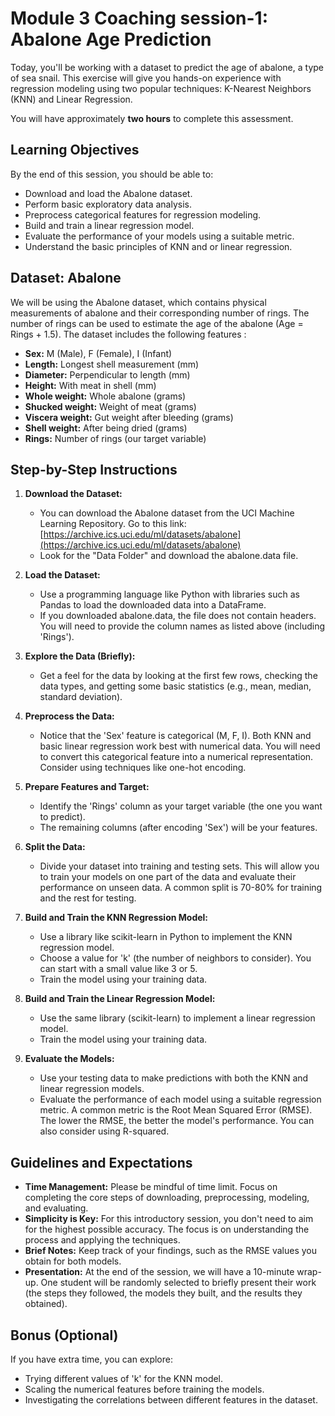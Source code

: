 # **Module 3 Coaching session-1: Abalone Age Prediction**

Today, you'll be working with a dataset to predict the age of abalone, a type of sea snail. This exercise will give you hands-on experience with regression modeling using two popular techniques: K-Nearest Neighbors (KNN) and Linear Regression.

You will have approximately **two hours** to complete this assessment. 

## **Learning Objectives**

By the end of this session, you should be able to:

* Download and load the Abalone dataset.  
* Perform basic exploratory data analysis.  
* Preprocess categorical features for regression modeling.  
* Build and train a linear regression model.  
* Evaluate the performance of your models using a suitable metric.  
* Understand the basic principles of KNN and or linear regression.

## **Dataset: Abalone**

We will be using the Abalone dataset, which contains physical measurements of abalone and their corresponding number of rings. The number of rings can be used to estimate the age of the abalone (Age \= Rings \+ 1.5). The dataset includes the following features :

* **Sex:** M (Male), F (Female), I (Infant)  
* **Length:** Longest shell measurement (mm)  
* **Diameter:** Perpendicular to length (mm)  
* **Height:** With meat in shell (mm)  
* **Whole weight:** Whole abalone (grams)  
* **Shucked weight:** Weight of meat (grams)  
* **Viscera weight:** Gut weight after bleeding (grams)  
* **Shell weight:** After being dried (grams)  
* **Rings:** Number of rings (our target variable)

## **Step-by-Step Instructions**

1. **Download the Dataset:**

   * You can download the Abalone dataset from the UCI Machine Learning Repository. Go to this link: [https://archive.ics.uci.edu/ml/datasets/abalone](https://archive.ics.uci.edu/ml/datasets/abalone)  
   * Look for the "Data Folder" and download the abalone.data file.  
2. **Load the Dataset:**

   * Use a programming language like Python with libraries such as Pandas to load the downloaded data into a DataFrame.  
   * If you downloaded abalone.data, the file does not contain headers. You will need to provide the column names as listed above (including 'Rings').  
3. **Explore the Data (Briefly):**

   * Get a feel for the data by looking at the first few rows, checking the data types, and getting some basic statistics (e.g., mean, median, standard deviation).  
4. **Preprocess the Data:**

   * Notice that the 'Sex' feature is categorical (M, F, I). Both KNN and basic linear regression work best with numerical data. You will need to convert this categorical feature into a numerical representation. Consider using techniques like one-hot encoding.  
5. **Prepare Features and Target:**

   * Identify the 'Rings' column as your target variable (the one you want to predict).  
   * The remaining columns (after encoding 'Sex') will be your features.  
6. **Split the Data:**

   * Divide your dataset into training and testing sets. This will allow you to train your models on one part of the data and evaluate their performance on unseen data. A common split is 70-80% for training and the rest for testing.  
7. **Build and Train the KNN Regression Model:**

   * Use a library like scikit-learn in Python to implement the KNN regression model.  
   * Choose a value for 'k' (the number of neighbors to consider). You can start with a small value like 3 or 5\.  
   * Train the model using your training data.  
8. **Build and Train the Linear Regression Model:**

   * Use the same library (scikit-learn) to implement a linear regression model.  
   * Train the model using your training data.  
9. **Evaluate the Models:**

   * Use your testing data to make predictions with both the KNN and linear regression models.  
   * Evaluate the performance of each model using a suitable regression metric. A common metric is the Root Mean Squared Error (RMSE). The lower the RMSE, the better the model's performance. You can also consider using R-squared.

## **Guidelines and Expectations**

* **Time Management:** Please be mindful of time limit. Focus on completing the core steps of downloading, preprocessing, modeling, and evaluating.  
* **Simplicity is Key:** For this introductory session, you don't need to aim for the highest possible accuracy. The focus is on understanding the process and applying the techniques.  
* **Brief Notes:** Keep track of your findings, such as the RMSE values you obtain for both models.  
* **Presentation:** At the end of the session, we will have a 10-minute wrap-up. One student will be randomly selected to briefly present their work (the steps they followed, the models they built, and the results they obtained).

## **Bonus (Optional)**

If you have extra time, you can explore:

* Trying different values of 'k' for the KNN model.  
* Scaling the numerical features before training the models.  
* Investigating the correlations between different features in the dataset.